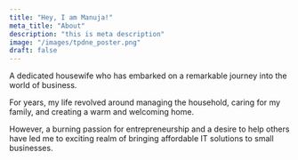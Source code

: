 ```yaml
---
title: "Hey, I am Manuja!"
meta_title: "About"
description: "this is meta description"
image: "/images/tpdne_poster.png"
draft: false
---
```


A dedicated housewife who has embarked on a remarkable journey into the world of business. 

For years, my life revolved around managing the household, caring for my family, and creating a warm and welcoming home. 

However, a burning passion for entrepreneurship and a desire to help others have led me to exciting realm of bringing affordable IT solutions to small businesses.